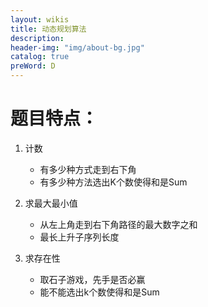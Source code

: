 ```yaml
---
layout: wikis
title: 动态规划算法
description: 
header-img: "img/about-bg.jpg"
catalog: true
preWord: D
---
```




# 题目特点：

1. 计数
   - 有多少种方式走到右下角
   - 有多少种方法选出K个数使得和是Sum

2. 求最大最小值
   - 从左上角走到右下角路径的最大数字之和
   - 最长上升子序列长度
3. 求存在性
   - 取石子游戏，先手是否必赢
   - 能不能选出k个数使得和是Sum